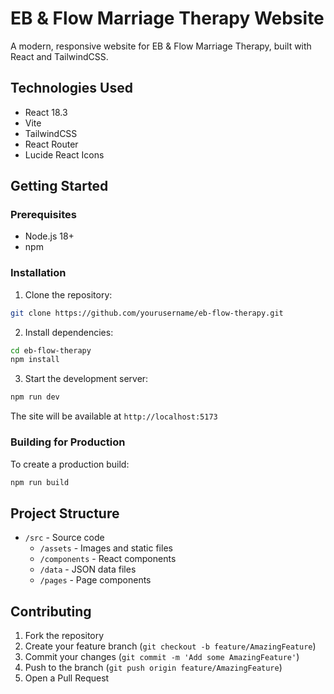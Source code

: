 # EB & Flow Marriage Therapy Website

A modern, responsive website for EB & Flow Marriage Therapy, built with React and TailwindCSS.

## Technologies Used

- React 18.3
- Vite
- TailwindCSS
- React Router
- Lucide React Icons

## Getting Started

### Prerequisites

- Node.js 18+
- npm

### Installation

1. Clone the repository:
```bash
git clone https://github.com/yourusername/eb-flow-therapy.git
```

2. Install dependencies:
```bash
cd eb-flow-therapy
npm install
```

3. Start the development server:
```bash
npm run dev
```

The site will be available at `http://localhost:5173`

### Building for Production

To create a production build:
```bash
npm run build
```

## Project Structure

- `/src` - Source code
  - `/assets` - Images and static files
  - `/components` - React components
  - `/data` - JSON data files
  - `/pages` - Page components

## Contributing

1. Fork the repository
2. Create your feature branch (`git checkout -b feature/AmazingFeature`)
3. Commit your changes (`git commit -m 'Add some AmazingFeature'`)
4. Push to the branch (`git push origin feature/AmazingFeature`)
5. Open a Pull Request